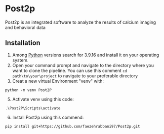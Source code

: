 # Post2p
Post2p is an integrated software to analyze the results of calcium imaging and behavioral data

## Installation
1. Among [Python](https://www.python.org/downloads/) versions search for 3.9.16 and install it on your operating system.
2. Open your command prompt and navigate to the directory where you want to clone the pipeline. You can use this comment `cd path\to\your\project` to navigate to your preferable directory
4. Creat a new virtual Environment "venv" with:
```
python -m venv Post2P
```
5. Activate venv using this code:
```
.\Post2P\Scripts\activate
```
6. Install Post2p using this commend:
```
pip install git+https://github.com/faezehrabbani97/Post2p.git
```
